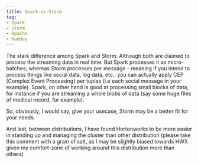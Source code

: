 ```yaml
---
title: Spark-vs-Storm
tag:
- Spark
- Storm
- Apache
- Haddop
---
```

The stark difference among Spark and Storm. Although both are claimed to process the streaming data in real time. But Spark processes it as micro-batches; whereas Storm processes per message - meaning if you intend to process things like social data, log data, etc.. you can actually apply CEP (Complex Event Processing) per tuples (i.e each social message in your example).  Spark, on other hand is good at processing small blocks of data, for instance if you are streaming a whole blobs of data (say some huge files of medical record, for example).

So, obviously, I would say, give your usecase, Storm may be a better fit for your needs.

And last, between distributions, I have found Hortonworks to be more easier in standing up and managing the cluster than other distribution (please take this comment with a grain of salt, as I may be slightly biased towards HWX given my comfort-zone of working around this distribution more than others)
